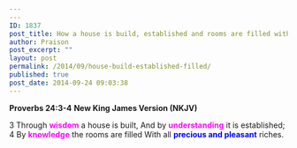 ```yaml
---
---
ID: 1837
post_title: How a house is build, established and rooms are filled with riches?
author: Praison
post_excerpt: ""
layout: post
permalink: /2014/09/house-build-established-filled/
published: true
post_date: 2014-09-24 09:03:38
---
```

<strong>Proverbs 24:3-4</strong>
<strong> New King James Version (NKJV)</strong>

3 Through <span style="color: #ff00ff;"><strong>wisdom</strong> </span>a house is built,
And by <span style="color: #ff00ff;"><strong>understanding</strong> </span>it is established;
4 By <span style="color: #ff00ff;"><strong>knowledge</strong> </span>the rooms are filled
With all <span style="color: #0000ff;"><strong>precious and pleasant</strong></span> riches.